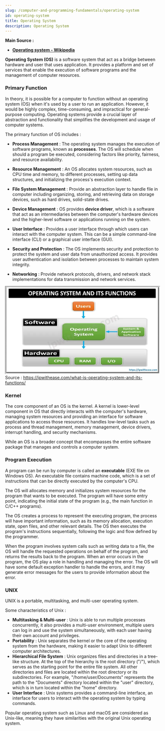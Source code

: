 ```yaml
---
slug: /computer-and-programming-fundamentals/operating-system
id: operating-system
title: Operating System
description: Operating System
---
```


**Main Source :**

- **[Operating system - Wikipedia](https://en.wikipedia.org/wiki/Operating_system)**

**Operating System (OS)** is a software system that act as a bridge between hardware and user that uses application. It provides a platform and set of services that enable the execution of software programs and the management of computer resources.

### Primary Function

In theory, it is possible for a computer to function without an operating system (OS) when it's used by a user to run an application. However, it would be highly complex, time-consuming, and impractical for general-purpose computing. Operating systems provide a crucial layer of abstraction and functionality that simplifies the development and usage of computer systems.

The primary function of OS includes :

- **Process Management** : The operating system manages the execution of software programs, known as **processes**. The OS will schedule when should a program be executed, considering factors like priority, fairness, and resource availability.

- **Resource Management** : An OS allocates system resources, such as CPU time and memory, to different processes, setting up data structures, and initializing the process's execution context.

- **File System Management** : Provide an abstraction layer to handle file in computer including organizing, storing, and retrieving data on storage devices, such as hard drives, solid-state drives.

- **Device Management** : OS provides **device driver**, which is a software that act as an intermediaries between the computer's hardware devices and the higher-level software or applications running on the system.

- **User Interface** : Provides a user interface through which users can interact with the computer system. This can be a simple command-line interface (CLI) or a graphical user interface (GUI).

- **Security and Protection** : The OS implements security and protection to protect the system and user data from unauthorized access. It provides user authentication and isolation between processes to maintain system integrity.

- **Networking** : Provide network protocols, drivers, and network stack implementations for data transmission and network services.

![OS function in computer](./os-function.png)  
Source : https://ipwithease.com/what-is-operating-system-and-its-functions/

### Kernel

The core component of an OS is the kernel. A kernel is lower-level component in OS that directly interacts with the computer's hardware, managing system resources and providing an interface for software applications to access those resources. It handles low-level tasks such as process and thread management, memory management, device drivers, interrupt handling, and security mechanisms.

While an OS is a broader concept that encompasses the entire software package that manages and controls a computer system.

### Program Execution

A program can be run by computer is called an **executable** (EXE file on Windows OS). An executable file contains machine code, which is a set of instructions that can be directly executed by the computer's CPU.

The OS will allocates memory and initializes system resources for the program that wants to be executed. The program will have some entry point, indicating the initial state of the program (e.g., the main function in C/C++ programs).

The OS creates a process to represent the executing program, the process will have important information, such as its memory allocation, execution state, open files, and other relevant details. The OS then executes the program's instructions sequentially, following the logic and flow defined by the programmer.

When the program involves system calls such as writing data to a file, the OS will handle the requested operations on behalf of the program, and returns the results back to the program. When an error occurs in the program, the OS play a role in handling and managing the error. The OS will have some default exception handler to handle the errors, and it may generate error messages for the users to provide information about the error.

### UNIX

UNIX is a portable, multitasking, and multi-user operating system.

Some characteristics of Unix :

- **Multitasking & Multi-user** : Unix is able to run multiple processes concurrently, it also provides a multi-user environment, multiple users can log in and use the system simultaneously, with each user having their own account and privileges.
- **Portability** : Unix separates the kernel or the core of the operating system from the hardware, making it easier to adapt Unix to different computer architectures.
- **Hierarchical File System** : Unix organizes files and directories in a tree-like structure. At the top of the hierarchy is the root directory ("/"), which serves as the starting point for the entire file system. All other directories and files are located within the root directory or its subdirectories. For example, "/home/user/Documents" represents the path to the "Documents" directory located within the "user" directory, which is in turn located within the "home" directory.
- **User Interface** : Unix systems provides a command-line interface, an interface for users to interact with the operating system by typing commands.

Popular operating system such as Linux and macOS are considered as Unix-like, meaning they have similarities with the original Unix operating system.
